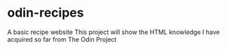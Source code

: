 # odin-recipes
A basic recipe website
This project will show the HTML knowledge I have acquired so far from The Odin Project